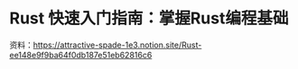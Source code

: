 # Rust 快速入门指南：掌握Rust编程基础
资料：https://attractive-spade-1e3.notion.site/Rust-ee148e9f9ba64f0db187e51eb62816c6